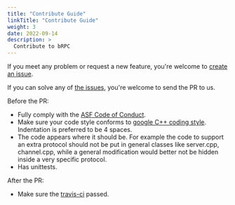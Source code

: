 ```yaml
---
title: "Contribute Guide"
linkTitle: "Contribute Guide"
weight: 3
date: 2022-09-14
description: >
  Contribute to bRPC
---
```

If you meet any problem or request a new feature, you're welcome to [create an issue](https://github.com/brpc/brpc/issues/new/choose).

If you can solve any of [the issues](https://github.com/brpc/brpc/issues), you're welcome to send the PR to us.

Before the PR:

* Fully comply with the [ASF Code of Conduct](https://www.apache.org/foundation/policies/conduct.html).
* Make sure your code style conforms to [google C++ coding style](https://google.github.io/styleguide/cppguide.html). Indentation is preferred to be 4 spaces.
* The code appears where it should be. For example the code to support an extra protocol should not be put in general classes like server.cpp, channel.cpp, while a general modification would better not be hidden inside a very specific protocol.
* Has unittests.

After the PR:

* Make sure the [travis-ci](https://app.travis-ci.com/github/apache/brpc/pull_requests) passed.